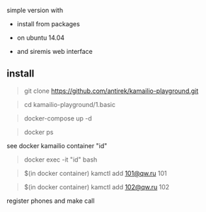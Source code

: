 
simple version 
with 

- install from packages 

- on ubuntu 14.04

- and siremis web interface


## install

> git clone https://github.com/antirek/kamailio-playground.git

> cd kamailio-playground/1.basic

> docker-compose up -d

> docker ps

see docker kamailio container "id"

> docker exec -it "id" bash

> $(in docker container) kamctl add 101@qw.ru 101 

> $(in docker container) kamctl add 102@qw.ru 102

register phones and make call

